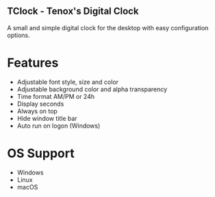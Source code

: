 ## TClock - Tenox's Digital Clock 

A small and simple digital clock for the desktop with easy configuration options.

# Features

* Adjustable font style, size and color
* Adjustable background color and alpha transparency
* Time format AM/PM or 24h
* Display seconds
* Always on top
* Hide window title bar
* Auto run on logon (Windows)

# OS Support

* Windows
* Linux
* macOS
